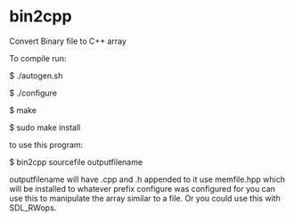 # bin2cpp

Convert Binary file to C++ array

To compile run:


$ ./autogen.sh

$ ./configure

$ make

$ sudo make install

to use this program:

$ bin2cpp sourcefile outputfilename

outputfilename will have .cpp and .h appended to it 
use memfile.hpp which will be installed to whatever prefix configure
was configured for you can use this to manipulate the array similar to a
file. Or you could use this with SDL_RWops.


